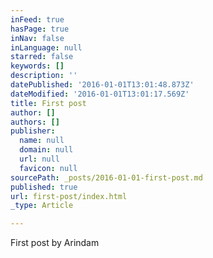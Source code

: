 ```yaml
---
inFeed: true
hasPage: true
inNav: false
inLanguage: null
starred: false
keywords: []
description: ''
datePublished: '2016-01-01T13:01:48.873Z'
dateModified: '2016-01-01T13:01:17.569Z'
title: First post
author: []
authors: []
publisher:
  name: null
  domain: null
  url: null
  favicon: null
sourcePath: _posts/2016-01-01-first-post.md
published: true
url: first-post/index.html
_type: Article

---
```

First post by Arindam